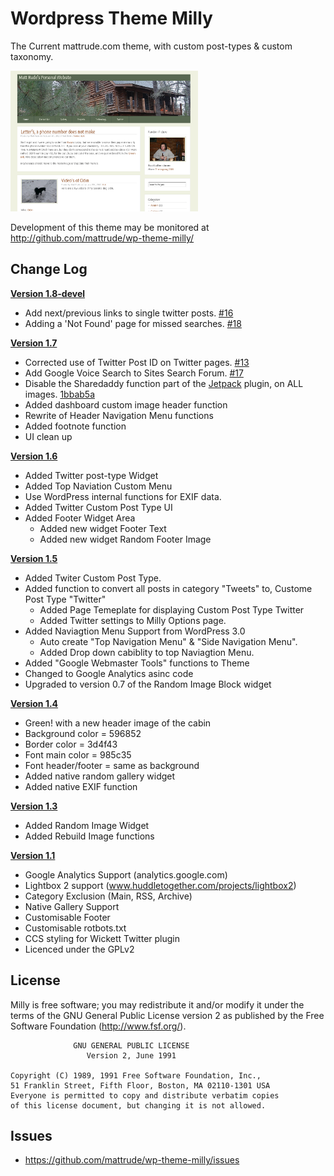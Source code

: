 # Wordpress Theme Milly

The Current  mattrude.com theme, with custom post-types & custom taxonomy.

![Screenshot](https://github.com/mattrude/wp-theme-milly/raw/master/screenshot.png)

Development of this theme may be monitored at http://github.com/mattrude/wp-theme-milly/

Change Log
----------

**[Version 1.8-devel](http://github.com/mattrude/wp-theme-milly/commits/master)**

 * Add next/previous links to single twitter posts. [#16](https://github.com/mattrude/wp-theme-milly/issues/16)
 * Adding a 'Not Found' page for missed searches. [#18](https://github.com/mattrude/wp-theme-milly/issues/18)


**[Version 1.7](http://github.com/mattrude/wp-theme-milly/commits/1.7)**

 * Corrected use of Twitter Post ID on Twitter pages. [#13](https://github.com/mattrude/wp-theme-milly/issues/13)
 * Add Google Voice Search to Sites Search Forum. [#17](https://github.com/mattrude/wp-theme-milly/issues/17)
 * Disable the Sharedaddy function part of the [Jetpack](http://jetpack.me/) plugin, on ALL images. [1bbab5a](https://github.com/mattrude/wp-theme-milly/commit/1bbab5a8e0d15ef325096355fbc851a922b8ce18)
 * Added dashboard custom image header function
 * Rewrite of Header Navigation Menu functions
 * Added footnote function
 * UI clean up


**[Version 1.6](http://github.com/mattrude/wp-theme-milly/commits/1.6)**

 * Added Twitter post-type Widget
 * Added Top Naviation Custom Menu
 * Use WordPress internal functions for EXIF data.
 * Added Twitter Custom Post Type UI
 * Added Footer Widget Area
   * Added new widget Footer Text
   * Added new widget Random Footer Image


**[Version 1.5](http://github.com/mattrude/wp-theme-milly/commits/1.5)**

 * Added Twiter Custom Post Type.
 * Added function to convert all posts in category "Tweets" to, Custome Post Type "Twitter"
   * Added Page Temeplate for displaying Custom Post Type Twitter
   * Added Twitter settings to Milly Options page.
 * Added Naviagtion Menu Support from WordPress 3.0
   * Auto create "Top Navigation Menu" & "Side Navigation Menu".
   * Added Drop down cabiblity to top Naviagtion Menu.
 * Added "Google Webmaster Tools" functions to Theme
 * Changed to Google Analytics asinc code
 * Upgraded to version 0.7 of the Random Image Block widget


**[Version 1.4](http://github.com/mattrude/wp-theme-milly/commits/1.4)**

 * Green! with a new header image of the cabin
  * Background color = 596852
  * Border color = 3d4f43
  * Font main color = 985c35
  * Font header/footer = same as background
 * Added native random gallery widget
 * Added native EXIF function

**[Version 1.3](http://github.com/mattrude/wp-theme-milly/commits/1.3)**

 * Added Random Image Widget
 * Added Rebuild Image functions

**[Version 1.1](http://github.com/mattrude/wp-theme-milly/commits/1.1)**

 * Google Analytics Support (analytics.google.com)
 * Lightbox 2 support (www.huddletogether.com/projects/lightbox2)
 * Category Exclusion (Main, RSS, Archive)
 * Native Gallery Support
 * Customisable Footer
 * Customisable rotbots.txt
 * CCS styling for Wickett Twitter plugin
 * Licenced under the GPLv2

License
-------
Milly is free software; you may redistribute it and/or modify it under the terms of the GNU General Public License version 2 as published by the Free Software Foundation (http://www.fsf.org/).

                  GNU GENERAL PUBLIC LICENSE
                     Version 2, June 1991
    
    Copyright (C) 1989, 1991 Free Software Foundation, Inc.,
    51 Franklin Street, Fifth Floor, Boston, MA 02110-1301 USA
    Everyone is permitted to copy and distribute verbatim copies
    of this license document, but changing it is not allowed.

Issues
----------
 * https://github.com/mattrude/wp-theme-milly/issues
